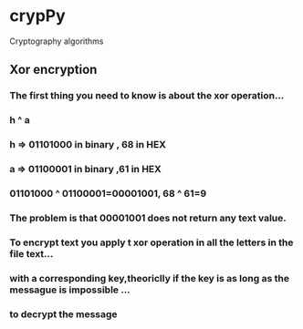 # crypPy
Cryptography algorithms

## Xor encryption
### The first thing you need to know is about the xor operation...
### h ^ a
### h => 01101000 in binary , 68 in HEX
### a => 01100001 in binary ,61 in HEX
### 01101000 ^ 01100001=00001001, 68 ^ 61=9
### The problem is that 00001001 does not return any text value.
### To encrypt text you apply t xor operation in all the letters in the file text...
### with a corresponding key,theoriclly if the key is as long as the messague is impossible ...
### to decrypt the message

